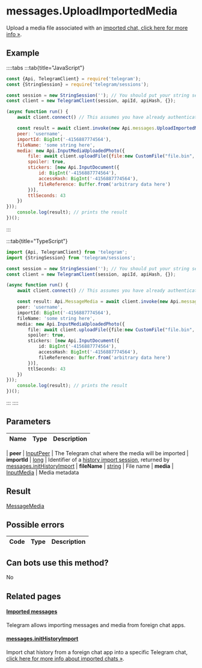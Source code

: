 # messages.UploadImportedMedia

Upload a media file associated with an [imported chat, click here for more info »](https://core.telegram.org/api/import).



## Example

::::tabs
:::tab{title="JavaScript"}
```js
const {Api, TelegramClient} = require('telegram');
const {StringSession} = require('telegram/sessions');

const session = new StringSession(''); // You should put your string session here
const client = new TelegramClient(session, apiId, apiHash, {});

(async function run() {
    await client.connect() // This assumes you have already authenticated with .start()

    const result = await client.invoke(new Api.messages.UploadImportedMedia({
    peer: 'username',
    importId: BigInt('-4156887774564'),
    fileName: 'some string here',
    media: new Api.InputMediaUploadedPhoto({
        file: await client.uploadFile({file:new CustomFile("file.bin", fs.statSync("../file.bin").size, "../file.bin"),workers:1}),
        spoiler: true,
        stickers: [new Api.InputDocument({
            id: BigInt('-4156887774564'),
            accessHash: BigInt('-4156887774564'),
            fileReference: Buffer.from('arbitrary data here')
        })],
        ttlSeconds: 43
    })
}));
    console.log(result); // prints the result
})();
```
:::

:::tab{title="TypeScript"}
```ts
import {Api, TelegramClient} from 'telegram';
import {StringSession} from 'telegram/sessions';

const session = new StringSession(''); // You should put your string session here
const client = new TelegramClient(session, apiId, apiHash, {});

(async function run() {
    await client.connect() // This assumes you have already authenticated with .start()

    const result: Api.MessageMedia = await client.invoke(new Api.messages.UploadImportedMedia({
    peer: 'username',
    importId: BigInt('-4156887774564'),
    fileName: 'some string here',
    media: new Api.InputMediaUploadedPhoto({
        file: await client.uploadFile({file:new CustomFile("file.bin", fs.statSync("../file.bin").size, "../file.bin"),workers:1}),
        spoiler: true,
        stickers: [new Api.InputDocument({
            id: BigInt('-4156887774564'),
            accessHash: BigInt('-4156887774564'),
            fileReference: Buffer.from('arbitrary data here')
        })],
        ttlSeconds: 43
    })
}));
    console.log(result); // prints the result
})();
```
:::
::::



## Parameters

| Name | Type | Description |
| :--: | ---- | ----------- |

| **peer** | [InputPeer](https://core.telegram.org/type/InputPeer) | The Telegram chat where the media will be imported 
| **importId** | [long](https://core.telegram.org/type/long) | Identifier of a [history import session](https://core.telegram.org/api/import), returned by [messages.initHistoryImport](https://core.telegram.org/method/messages.initHistoryImport) 
| **fileName** | [string](https://core.telegram.org/type/string) | File name 
| **media** | [InputMedia](https://core.telegram.org/type/InputMedia) | Media metadata 


## Result

[MessageMedia](https://core.telegram.org/type/MessageMedia)



## Possible errors

| Code | Type | Description |
| :--: | ---- | ----------- |



## Can bots use this method?

No

## Related pages

#### [Imported messages](https://core.telegram.org/api/import)

Telegram allows importing messages and media from foreign chat apps.



#### [messages.initHistoryImport](https://core.telegram.org/method/messages.initHistoryImport)

Import chat history from a foreign chat app into a specific Telegram chat, [click here for more info about imported chats »](https://core.telegram.org/api/import).




